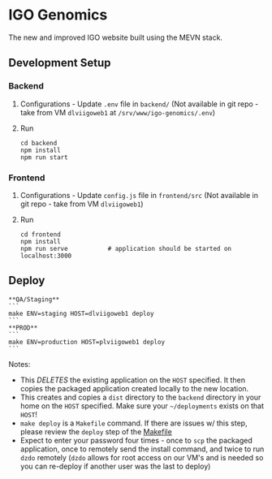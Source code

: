 # IGO Genomics

The new and improved IGO website built using the MEVN stack.

## Development Setup

### Backend

1. Configurations - Update `.env` file in `backend/` (Not available in git repo - take from VM `dlviigoweb1` at `/srv/www/igo-genomics/.env`)

2. Run
    ```
    cd backend
    npm install
    npm run start
    ```

### Frontend

1. Configurations - Update `config.js` file in `frontend/src` (Not available in git repo - take from VM `dlviigoweb1`)

2. Run
    ```
    cd frontend
    npm install
    npm run serve           # application should be started on localhost:3000
    ```

## Deploy

    **QA/Staging**
    ``` 
    make ENV=staging HOST=dlviigoweb1 deploy
    ```
    **PROD**
    ``` 
    make ENV=production HOST=plviigoweb1 deploy
    ```

Notes:
* This *DELETES* the existing application on the `HOST` specified. It then copies the packaged application created locally to the new location.
* This creates and copies a `dist` directory to the `backend` directory in your home on the `HOST` specified. Make sure your `~/deployments` exists on that `HOST`!
* `make deploy` is a `Makefile` command. If there are issues w/ this step, please review the `deploy` step of the [Makefile](https://github.com/mskcc/igo-genomics/blob/master/Makefile)
* Expect to enter your password four times - once to `scp` the packaged application, once to remotely send the install command, and twice to run `dzdo` remotely (`dzdo` allows for root access on our VM's and is needed so you can re-deploy if another user was the last to deploy) 

